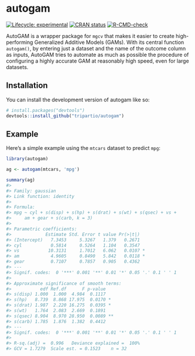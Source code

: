 
<!-- README.md is generated from README.Rmd. Please edit that file -->

# autogam

<!-- badges: start -->

[![Lifecycle:
experimental](https://img.shields.io/badge/lifecycle-experimental-orange.svg)](https://lifecycle.r-lib.org/articles/stages.html#experimental)
[![CRAN
status](https://www.r-pkg.org/badges/version/autogam)](https://CRAN.R-project.org/package=autogam)
[![R-CMD-check](https://github.com/tripartio/autogam/actions/workflows/R-CMD-check.yaml/badge.svg)](https://github.com/tripartio/autogam/actions/workflows/R-CMD-check.yaml)
<!-- badges: end -->

AutoGAM is a wrapper package for `mgcv` that makes it easier to create
high-performing Generalized Additive Models (GAMs). With its central
function `autogam()`, by entering just a dataset and the name of the
outcome column as inputs, AutoGAM tries to automate as much as possible
the procedure of configuring a highly accurate GAM at reasonably high
speed, even for large datasets.

## Installation

You can install the development version of autogam like so:

``` r
# install.packages("devtools")
devtools::install_github("tripartio/autogam")
```

## Example

Here’s a simple example using the `mtcars` dataset to predict `mpg`:

``` r
library(autogam)

ag <- autogam(mtcars, 'mpg')

summary(ag)
#> 
#> Family: gaussian 
#> Link function: identity 
#> 
#> Formula:
#> mpg ~ cyl + s(disp) + s(hp) + s(drat) + s(wt) + s(qsec) + vs + 
#>     am + gear + s(carb, k = 3)
#> 
#> Parametric coefficients:
#>             Estimate Std. Error t value Pr(>|t|)  
#> (Intercept)   7.3453     5.3267   1.379   0.2671  
#> cyl           0.5814     0.5264   1.104   0.3547  
#> vs           10.3131     1.7012   6.062   0.0107 *
#> am            4.9605     0.8490   5.842   0.0118 *
#> gear          0.7107     0.7857   0.905   0.4362  
#> ---
#> Signif. codes:  0 '***' 0.001 '**' 0.01 '*' 0.05 '.' 0.1 ' ' 1
#> 
#> Approximate significance of smooth terms:
#>           edf Ref.df      F p-value   
#> s(disp) 1.000  1.000  4.984  0.1117   
#> s(hp)   8.739  8.868 17.975  0.0170 * 
#> s(drat) 1.987  2.220 16.275  0.0395 * 
#> s(wt)   1.764  2.083  2.669  0.1891   
#> s(qsec) 8.904  8.970 28.950  0.0089 **
#> s(carb) 1.785  1.876  1.382  0.4412   
#> ---
#> Signif. codes:  0 '***' 0.001 '**' 0.01 '*' 0.05 '.' 0.1 ' ' 1
#> 
#> R-sq.(adj) =  0.996   Deviance explained =  100%
#> GCV = 1.7279  Scale est. = 0.1523    n = 32
```
